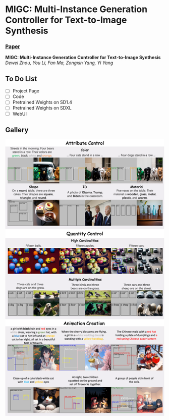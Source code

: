 
# MIGC: Multi-Instance Generation Controller for Text-to-Image Synthesis
### [Paper](https://arxiv.org/pdf/2402.05408.pdf)
**MIGC: Multi-Instance Generation Controller for Text-to-Image Synthesis**
<br>_Dewei Zhou, You Li, Fan Ma, Zongxin Yang, Yi Yang_<br>
## To Do List
- [ ] Project Page
- [ ] Code
- [ ] Pretrained Weights on SD1.4
- [ ] Pretrained Weights on SDXL
- [ ] WebUI
## Gallery
![attr_control](figures/attr_control.png)
![quantity_control](figures/quantity_control.png)
![animation_creation](figures/animation_creation.png)


